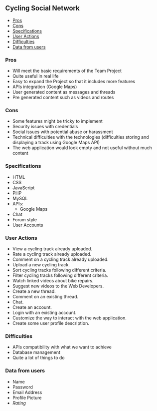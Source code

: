 ## Cycling Social Network
   - [Pros](pros)
   - [Cons](cons)
   - [Specifications](specifications)
   - [User Actions](user-actions)
   - [Difficulties](difficulties)
   - [Data from users](data-from-users)

### Pros
  - Will meet the basic requirements of the Team Project
  - Quite useful in real life
  - Easy to expand the Project so that it includes more features
  - APIs integration (Google Maps)
  - User generated content as messages and threads
  - Pre generated content such as videos and routes

### Cons
  - Some features might be tricky to implement
  - Security issues with credentials
  - Social issues with potential abuse or harassment
  - Technical difficulties with the technologies (difficulties storing and
    displaying a track using Google Maps API)
  - The web application would look empty and not useful without much content

### Specifications
  - HTML
  - CSS
  - JavaScript
  - PHP
  - MySQL
  - APIs:
    - Google Maps
  - Chat
  - Forum style
  - User Accounts

### User Actions
  - View a cycling track already uploaded.
  - Rate a cycling track already uploaded.
  - Comment on a cycling track already uploaded.
  - Upload a new cycling track.
  - Sort cycling tracks following different criteria.
  - Filter cycling tracks following different criteria.
  - Watch linked videos about bike repairs.
  - Suggest new videos to the Web Developers.
  - Create a new thread.
  - Comment on an existing thread.
  - Chat.
  - Create an account.
  - Login with an existing account.
  - Customize the way to interact with the web application.
  - Create some user profile description.

### Difficulties
  - APIs compatibility with what we want to achieve
  - Database management
  - Quite a lot of things to do

### Data from users
  - Name
  - Password
  - Email Address
  - Profile Picture
  - *Rating*
